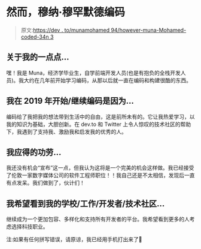 # 然而，穆纳·穆罕默德编码

> 原文:[https://dev . to/munamohamed 94/however-muna-Mohamed-coded-34n 3](https://dev.to/munamohamed94/nevertheless-muna-mohamed-coded-34n3)

## [](#a-little-about-me)关于我的一点点...

嘿！我是 Muna，经济学毕业生，自学前端开发人员(也是有抱负的全栈开发人员)。我大约在几年前开始学习编码，从那以后就一直在编码和构建很酷的东西。

## [](#i-startedcontinued-to-code-in-2019-because)我在 2019 年开始/继续编码是因为...

编码给了我把我的想法带到生活中的自由，这是前所未有的。它让我热爱学习，以我的知识为基础，大胆创新。在 dev.to 和 Twitter 上令人惊叹的技术社区的帮助下，我遇到了支持我、激励我和启发我的优秀的人。

## [](#i-deserve-credit-for)我应得的功劳...

我还没有机会“宣布”这一点，但我认为这将是一个完美的机会这样做。我已经接受了伦敦一家数字媒体公司的软件工程师职位！！我自己还是不太相信，发现后一直有点发呆。我们做到了，伙计们！

## [](#i-hope-to-see-my-schoolworkdevelopertech-community)我希望看到我的学校/工作/开发者/技术社区...

继续成为一个更加包容、多样化和支持所有开发者的平台。我希望看到更多的人考虑选择科技职业。

注:如果有任何拼写错误，请原谅，我已经用手机打出来了🙈